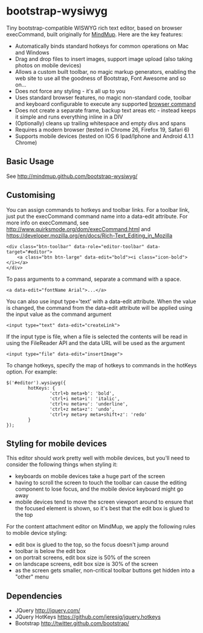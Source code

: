 bootstrap-wysiwyg
=================

Tiny bootstrap-compatible WISWYG rich text editor, based on browser execCommand, built originally for [MindMup](http://www.mindmup.com). Here are the key features:

* Automatically binds standard hotkeys for common operations on Mac and Windows
* Drag and drop files to insert images, support image upload (also taking photos on mobile devices)
* Allows a custom built toolbar, no magic markup generators, enabling the web site to use all the goodness of Bootstrap, Font Awesome and so on...
* Does not force any styling - it's all up to you
* Uses standard browser features, no magic non-standard code, toolbar and keyboard configurable to execute any supported [browser command](https://developer.mozilla.org/en/docs/Rich-Text_Editing_in_Mozilla
)
* Does not create a separate frame, backup text areas etc - instead keeps it simple and runs everything inline in a DIV
* (Optionally) cleans up trailing whitespace and empty divs and spans 
* Requires a modern browser (tested in Chrome 26, Firefox 19, Safari 6)
* Supports mobile devices (tested on IOS 6 Ipad/Iphone and Android 4.1.1 Chrome)

Basic Usage
-----------

See http://mindmup.github.com/bootstrap-wysiwyg/

Customising 
-----------
You can assign commands to hotkeys and toolbar links. For a toolbar link, just put the execCommand command name into a data-edit attribute. 
For more info on execCommand, see http://www.quirksmode.org/dom/execCommand.html and https://developer.mozilla.org/en/docs/Rich-Text_Editing_in_Mozilla

	<div class="btn-toolbar" data-role="editor-toolbar" data-target="#editor">
	    <a class="btn btn-large" data-edit="bold"><i class="icon-bold"></i></a>
	</div>

To pass arguments to a command, separate a command with a space.

    <a data-edit="fontName Arial">...</a>

You can also use input type='text' with a data-edit attribute. When the value
is changed, the command from the data-edit attribute will be applied using the
input value as the command argument
    
    <input type="text" data-edit="createLink">

If the input type is file, when a file is selected the contents will be read in using the FileReader API and the data URL will be used as the argument
  
    <input type="file" data-edit="insertImage">


To change hotkeys, specify the map of hotkeys to commands in the hotKeys option. For example:

	$('#editor').wysiwyg({
			hotKeys: {
					'ctrl+b meta+b': 'bold',
					'ctrl+i meta+i': 'italic',
					'ctrl+u meta+u': 'underline',
					'ctrl+z meta+z': 'undo',
					'ctrl+y meta+y meta+shift+z': 'redo'
	        }
	});

Styling for mobile devices
--------------------------

This editor should work pretty well with mobile devices, but you'll need to consider the following things when styling it:
- keyboards on mobile devices take a huge part of the screen
- having to scroll the screen to touch the toolbar can cause the editing component to lose focus, and the mobile device keyboard might go away
- mobile devices tend to move the screen viewport around to ensure that the focused element is shown, so it's best that the edit box is glued to the top

For the content attachment editor on MindMup, we apply the following rules to mobile device styling:
- edit box is glued to the top, so the focus doesn't jump around
- toolbar is below the edit box
- on portrait screens, edit box size is 50% of the screen 
- on landscape screens, edit box size is 30% of the screen
- as the screen gets smaller, non-critical toolbar buttons get hidden into a "other" menu

Dependencies
------------
* JQuery http://jquery.com/
* JQuery HotKeys https://github.com/jeresig/jquery.hotkeys
* Bootstrap http://twitter.github.com/bootstrap/

